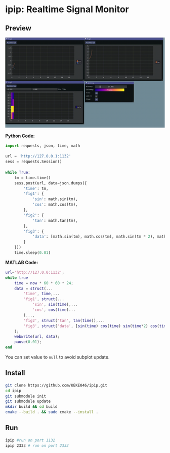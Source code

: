 # ipip: Realtime Signal Monitor

## Preview

![](ipip.gif)

**Python Code:**

```python
import requests, json, time, math

url = 'http://127.0.0.1:1132'
sess = requests.Session()

while True:
    tm = time.time()
    sess.post(url, data=json.dumps({
        'time': tm,
        'fig1': {
            'sin': math.sin(tm),
            'cos': math.cos(tm),
        },
        'fig2': {
            'tan': math.tan(tm),
        },
        'fig3': {
            'data': [math.sin(tm), math.cos(tm), math.sin(tm * 2), math.cos(tm * 2)]
        }
    }))
    time.sleep(0.01)
```

**MATLAB Code:**

```matlab
url='http://127.0.0:1132';
while true
    time = now * 60 * 60 * 24;
    data = struct(...
        'time', time,...
        'fig1', struct(...
            'sin', sin(time),...
            'cos', cos(time)...
        )...,
        'fig2', struct('tan', tan(time)),...
        'fig3', struct('data', [sin(time) cos(time) sin(time*2) cos(time*2)]),...
    );
    webwrite(url, data);
    pause(0.01);
end
```

You can set value to `null` to avoid subplot update.

## Install

```bash
git clone https://github.com/KEKE046/ipip.git
cd ipip
git submodule init
git submodule update
mkdir build && cd build
cmake --build . && sudo cmake --install .
```

## Run

```bash
ipip #run on port 1132
ipip 2333 # run on port 2333
```
